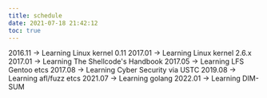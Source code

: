 ```yaml
---
title: schedule
date: 2021-07-18 21:42:12
toc: true
---
```



2016.11 -> Learning Linux kernel 0.11
2017.01 -> Learning Linux kernel 2.6.x
2017.01 -> Learning The Shellcode's Handbook
2017.05 -> Learning LFS Gentoo etcs
2017.08 -> Learning Cyber Security via USTC
2019.08 -> Learning afl/fuzz etcs
2021.07 -> Learning golang
2022.01 -> Learning DIM-SUM